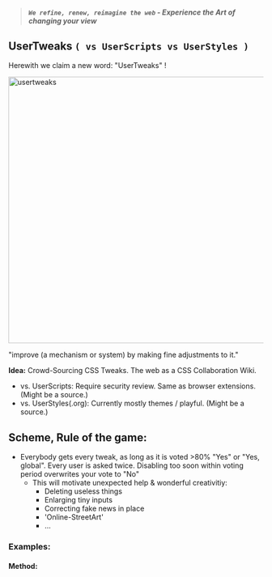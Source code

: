 > #### _`We refine, renew, reimagine the web` - Experience the Art of changing your view_

## UserTweaks  `( vs UserScripts vs UserStyles )`

Herewith  we claim a new word:   "UserTweaks" !  

<img width="527" alt="usertweaks" src="https://user-images.githubusercontent.com/25022245/115540770-a7485500-a29e-11eb-9a98-c54a7a3823fb.png">

"improve (a mechanism or system) by making fine adjustments to it."

**Idea:** Crowd-Sourcing CSS Tweaks.  The web as a CSS Collaboration Wiki. 
- vs. UserScripts: Require security review.    Same as browser extensions. (Might be a source.)
- vs. UserStyles(.org): Currently mostly themes / playful.  (Might be a source.)

## Scheme, Rule of the game: 
- Everybody gets every tweak, as long as it is voted >80% "Yes" or "Yes, global".  Every user is asked twice. Disabling too soon within voting period overwrites your vote to "No"
  - This will motivate unexpected help & wonderful creativitiy: 
     - Deleting useless things 
     - Enlarging tiny inputs 
     - Correcting fake news in place
     - 'Online-StreetArt'
     - ...

### Examples:


#### Method:
